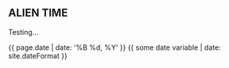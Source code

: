 ## ALIEN TIME

Testing...

{{ page.date | date: '%B %d, %Y' }}
{{ some date variable | date: site.dateFormat }}

